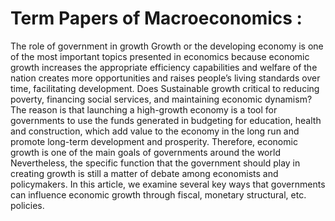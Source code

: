 # Term Papers of Macroeconomics :
The role of government in growth
Growth or the developing economy is one of the most important topics presented in economics because economic growth increases the appropriate efficiency capabilities and welfare of the  nation creates more opportunities and raises people’s living standards over time, facilitating development. Does Sustainable growth critical to reducing poverty, financing social services, and maintaining economic dynamism? The reason is that launching a high-growth economy is a tool for governments to use the funds generated in budgeting for education, health and construction, which add value to the economy in the long run and promote long-term development and prosperity.
Therefore, economic growth is one of the main goals of governments around the world Nevertheless, the specific function that the government should play in creating growth is still a matter of debate among economists and policymakers. In this article, we examine several key ways that governments can influence economic growth through fiscal, monetary structural, etc. policies.